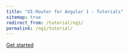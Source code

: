 ```yaml
---
title: "UI-Router for Angular 1 - Tutorials"
sitemap: true
redirect_from: /tutorial/ng1/
permalink: /ng1/tutorial/
---
```


[Get started](helloworld)